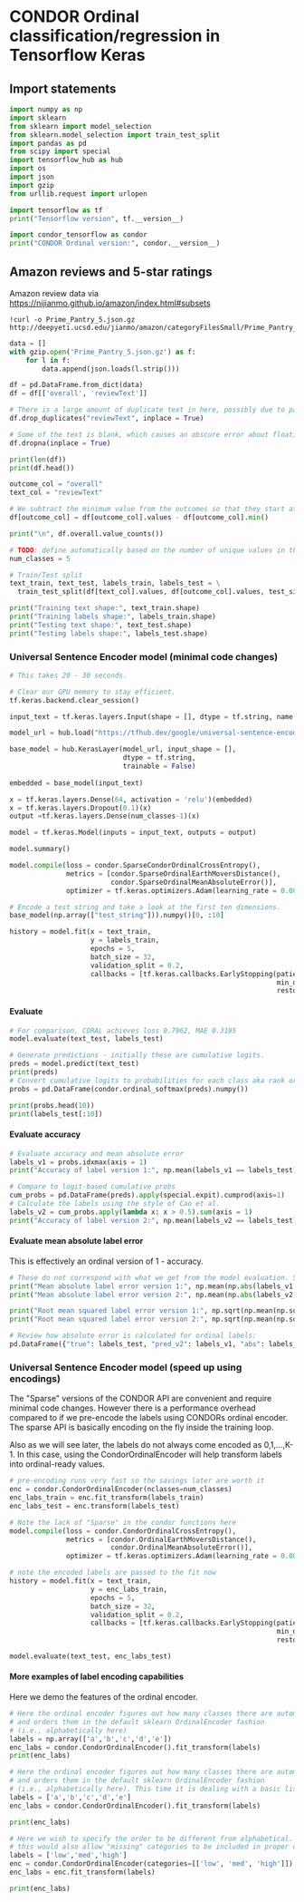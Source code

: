 # CONDOR Ordinal classification/regression in Tensorflow Keras 


## Import statements


```python
import numpy as np
import sklearn
from sklearn import model_selection
from sklearn.model_selection import train_test_split
import pandas as pd
from scipy import special
import tensorflow_hub as hub
import os
import json
import gzip
from urllib.request import urlopen

import tensorflow as tf
print("Tensorflow version", tf.__version__)

import condor_tensorflow as condor
print("CONDOR Ordinal version:", condor.__version__)
```

## Amazon reviews and 5-star ratings

Amazon review data via https://nijianmo.github.io/amazon/index.html#subsets


```
!curl -o Prime_Pantry_5.json.gz http://deepyeti.ucsd.edu/jianmo/amazon/categoryFilesSmall/Prime_Pantry_5.json.gz 
```


```python
data = []
with gzip.open('Prime_Pantry_5.json.gz') as f:
    for l in f:
        data.append(json.loads(l.strip()))

df = pd.DataFrame.from_dict(data)
df = df[['overall', 'reviewText']]

# There is a large amount of duplicate text in here, possibly due to paid/fraudulent reviews.
df.drop_duplicates("reviewText", inplace = True)

# Some of the text is blank, which causes an obscure error about floating point conversion.
df.dropna(inplace = True)

print(len(df))
print(df.head())

outcome_col = "overall"
text_col = "reviewText"

# We subtract the minimum value from the outcomes so that they start at 0.
df[outcome_col] = df[outcome_col].values - df[outcome_col].min()

print("\n", df.overall.value_counts())

# TODO: define automatically based on the number of unique values in the outcome variable.
num_classes = 5
```


```python
# Train/Test split
text_train, text_test, labels_train, labels_test = \
  train_test_split(df[text_col].values, df[outcome_col].values, test_size = 10000, random_state = 1)

print("Training text shape:", text_train.shape)
print("Training labels shape:", labels_train.shape)
print("Testing text shape:", text_test.shape)
print("Testing labels shape:", labels_test.shape)
```

### Universal Sentence Encoder model (minimal code changes)


```python
# This takes 20 - 30 seconds.

# Clear our GPU memory to stay efficient.
tf.keras.backend.clear_session()

input_text = tf.keras.layers.Input(shape = [], dtype = tf.string, name = 'input_text')

model_url = hub.load("https://tfhub.dev/google/universal-sentence-encoder-large/5")

base_model = hub.KerasLayer(model_url, input_shape = [],
                            dtype = tf.string,
                            trainable = False)
                            
embedded = base_model(input_text)

x = tf.keras.layers.Dense(64, activation = 'relu')(embedded)
x = tf.keras.layers.Dropout(0.1)(x)
output =tf.keras.layers.Dense(num_classes-1)(x) 

model = tf.keras.Model(inputs = input_text, outputs = output)

model.summary()
```


```python
model.compile(loss = condor.SparseCondorOrdinalCrossEntropy(),
              metrics = [condor.SparseOrdinalEarthMoversDistance(),
                         condor.SparseOrdinalMeanAbsoluteError()],
              optimizer = tf.keras.optimizers.Adam(learning_rate = 0.001))
```


```python
# Encode a test string and take a look at the first ten dimensions.
base_model(np.array(["test_string"])).numpy()[0, :10]
```


```python
history = model.fit(x = text_train,
                    y = labels_train,
                    epochs = 5,
                    batch_size = 32, 
                    validation_split = 0.2,
                    callbacks = [tf.keras.callbacks.EarlyStopping(patience = 2,
                                                                  min_delta = 0.001,
                                                                  restore_best_weights = True)])
```

#### Evaluate


```python
# For comparison, CORAL achieves loss 0.7962, MAE 0.3195
model.evaluate(text_test, labels_test) 
```


```python
# Generate predictions - initially these are cumulative logits.
preds = model.predict(text_test)
print(preds)
# Convert cumulative logits to probabilities for each class aka rank or label.
probs = pd.DataFrame(condor.ordinal_softmax(preds).numpy())
```


```python
print(probs.head(10))
print(labels_test[:10])
```

#### Evaluate accuracy


```python
# Evaluate accuracy and mean absolute error
labels_v1 = probs.idxmax(axis = 1)
print("Accuracy of label version 1:", np.mean(labels_v1 == labels_test))

# Compare to logit-based cumulative probs
cum_probs = pd.DataFrame(preds).apply(special.expit).cumprod(axis=1)
# Calculate the labels using the style of Cao et al.
labels_v2 = cum_probs.apply(lambda x: x > 0.5).sum(axis = 1)
print("Accuracy of label version 2:", np.mean(labels_v2 == labels_test))
```

#### Evaluate mean absolute label error

This is effectively an ordinal version of 1 - accuracy.


```python
# These do not correspond with what we get from the model evaluation. Something must be off in one of these.
print("Mean absolute label error version 1:", np.mean(np.abs(labels_v1 - labels_test)))
print("Mean absolute label error version 2:", np.mean(np.abs(labels_v2 - labels_test)))

print("Root mean squared label error version 1:", np.sqrt(np.mean(np.square(labels_v1 - labels_test))))
print("Root mean squared label error version 2:", np.sqrt(np.mean(np.square(labels_v2 - labels_test))))
```


```python
# Review how absolute error is calculated for ordinal labels:
pd.DataFrame({"true": labels_test, "pred_v2": labels_v1, "abs": labels_v2 - labels_test}).head()
```

### Universal Sentence Encoder model (speed up using encodings)

The "Sparse" versions of the CONDOR API are convenient and require minimal code changes. However there is a performance overhead compared to if we pre-encode the labels using CONDORs ordinal encoder. The sparse API is basically encoding on the fly inside the training loop. 

Also as we will see later, the labels do not always come encoded as 0,1,...,K-1. In this case, using the CondorOrdinalEncoder will help transform labels into ordinal-ready values.


```python
# pre-encoding runs very fast so the savings later are worth it
enc = condor.CondorOrdinalEncoder(nclasses=num_classes)
enc_labs_train = enc.fit_transform(labels_train)
enc_labs_test = enc.transform(labels_test)
```


```python
# Note the lack of "Sparse" in the condor functions here
model.compile(loss = condor.CondorOrdinalCrossEntropy(),
              metrics = [condor.OrdinalEarthMoversDistance(),
                         condor.OrdinalMeanAbsoluteError()],
              optimizer = tf.keras.optimizers.Adam(learning_rate = 0.001))
```


```python
# note the encoded labels are passed to the fit now
history = model.fit(x = text_train,
                    y = enc_labs_train,
                    epochs = 5,
                    batch_size = 32, 
                    validation_split = 0.2,
                    callbacks = [tf.keras.callbacks.EarlyStopping(patience = 2,
                                                                  min_delta = 0.001,
                                                                  restore_best_weights = True)])
```


```python
model.evaluate(text_test, enc_labs_test) 
```

#### More examples of label encoding capabilities
Here we demo the features of the ordinal encoder.



```python
# Here the ordinal encoder figures out how many classes there are automatically
# and orders them in the default sklearn OrdinalEncoder fashion 
# (i.e., alphabetically here)
labels = np.array(['a','b','c','d','e'])
enc_labs = condor.CondorOrdinalEncoder().fit_transform(labels)
print(enc_labs)
```


```python
# Here the ordinal encoder figures out how many classes there are automatically
# and orders them in the default sklearn OrdinalEncoder fashion 
# (i.e., alphabetically here). This time it is dealing with a basic list.
labels = ['a','b','c','d','e']
enc_labs = condor.CondorOrdinalEncoder().fit_transform(labels)

print(enc_labs)
```


```python
# Here we wish to specify the order to be different from alphabetical. Note
# this would also allow "missing" categories to be included in proper order.
labels = ['low','med','high']
enc = condor.CondorOrdinalEncoder(categories=[['low', 'med', 'high']])
enc_labs = enc.fit_transform(labels)

print(enc_labs)
```
